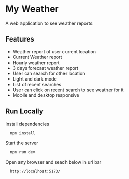 
# My Weather

A web application to see weather reports:



## Features

- Weather report of user current location
- Current Weather report
- Hourly weather report
- 3 days forecast weather report
- User can search for other location
- Light and dark mode
- List of recent searches
- User can click on recent search to see weather for it
- Mobile and desktop responsive



## Run Locally

Install dependencies

```bash
  npm install
```

Start the server

```bash
  npm run dev
```

Open any browser and seach below in url bar

```bash
  http://localhost:5173/
```
